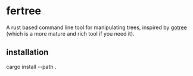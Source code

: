 # fertree

A rust based command line tool for manipulating trees, inspired by [gotree](https://github.com/evolbioinfo/gotree) (which is a more mature and rich tool if you need it).

## installation 

cargo install --path .
